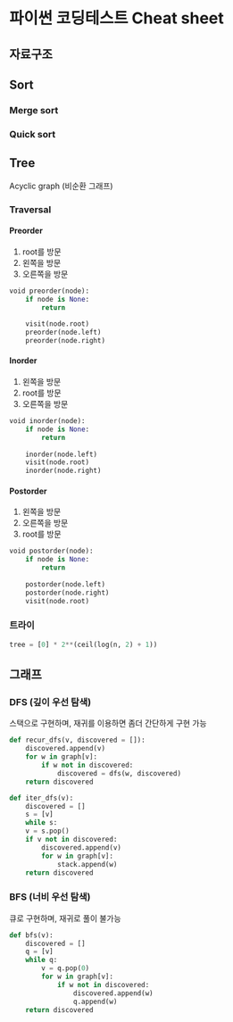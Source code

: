 # 파이썬 코딩테스트 Cheat sheet

## 자료구조

## Sort
### Merge sort

### Quick sort

## Tree
Acyclic graph (비순환 그래프)

### Traversal

#### Preorder
1. root를 방문
2. 왼쪽을 방문
3. 오른쪽을 방문
```python
void preorder(node):
    if node is None:
        return
        
    visit(node.root)
    preorder(node.left)
    preorder(node.right)
```

#### Inorder
1. 왼쪽을 방문
2. root를 방문
3. 오른쪽을 방문
```python
void inorder(node):
    if node is None:
        return
        
    inorder(node.left)
    visit(node.root)
    inorder(node.right)
```

#### Postorder
1. 왼쪽을 방문
2. 오른쪽을 방문
3. root를 방문
```python
void postorder(node):
    if node is None:
        return
        
    postorder(node.left)
    postorder(node.right)
    visit(node.root)
```

### 트라이
```python
tree = [0] * 2**(ceil(log(n, 2) + 1))
```

## 그래프
### DFS (깊이 우선 탐색)
스택으로 구현하며, 재귀를 이용하면 좀더 간단하게 구현 가능

```python
def recur_dfs(v, discovered = []):
    discovered.append(v)
    for w in graph[v]:
        if w not in discovered:
            discovered = dfs(w, discovered)
    return discovered
```

```python
def iter_dfs(v):
    discovered = []
    s = [v]
    while s:
    v = s.pop()
    if v not in discovered:
        discovered.append(v)
        for w in graph[v]:
            stack.append(w)
    return discovered
```

### BFS (너비 우선 탐색)
큐로 구현하며, 재귀로 풀이 불가능

```python
def bfs(v):
    discovered = []
    q = [v]
    while q:
        v = q.pop(0)
        for w in graph[v]:
            if w not in discovered:
                discovered.append(w)
                q.append(w)
    return discovered
```